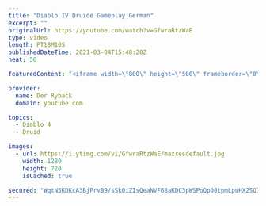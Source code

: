 ```yaml
---
title: "Diablo IV Druide Gameplay German"
excerpt: ""
originalUrl: https://youtube.com/watch?v=GfwraRtzWaE
type: video
length: PT18M10S
publishedDateTime: 2021-03-04T15:48:20Z
heat: 50

featuredContent: "<iframe width=\"800\" height=\"500\" frameborder=\"0\" src=\"https://www.youtube.com/embed/GfwraRtzWaE\" allow=\"accelerometer; autoplay; encrypted-media; gyroscope; picture-in-picture\" allowfullscreen></iframe>"

provider:
  name: Der Ryback
  domain: youtube.com

topics:
  - Diablo 4
  - Druid

images:
  - url: https://i.ytimg.com/vi/GfwraRtzWaE/maxresdefault.jpg
    width: 1280
    height: 720
    isCached: true

secured: "WqtN5KDKcA3BjPrvB9/sSk0iZIsQeaNVF68aKDC3pWSPoQp08tpmLpuHX2SQ1/sosCGOXMcdFkuvORDtMyxqNSGMnyZlcSnZvuu6iJMInG9BN9vFlYwCNASJjeFwxeCeSxttbUmqDOQ8HvNj1DaaD0B41llTjlEuGoaHaWc5g4pZu12XL1GrBKG6dfPYcVzChJC2aVTxcBa7ZShtV/R84mFhLqQ/8epHRUWjJ/52wnkjkzlKqlW++FL9LS9zQUWLj+2YiL5NVVjzQSpbUpk5nJi84wUbddzF7ZY7zPfetM7goW0EwEezYp/5XWqVjg7D7MHjGoxxuZhogp1T5aR6mmnTJ41icr4IOIUq/gQMEjGhVvfFM2l6Tr90yuqRaJiqLpUlTZnoCJxww03aV/h+mw==;I5iL97jZIG71mh9VoPS66w=="
---
```


